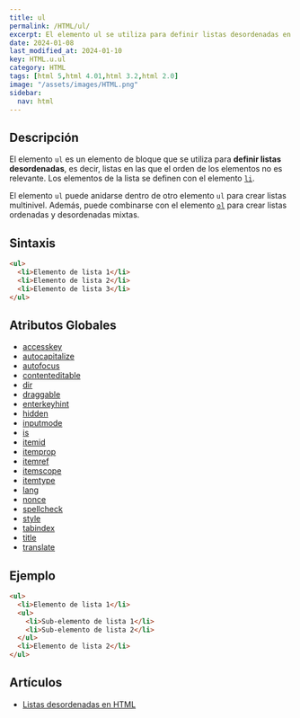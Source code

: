 ```yaml
---
title: ul
permalink: /HTML/ul/
excerpt: El elemento ul se utiliza para definir listas desordenadas en HTML. Puede anidarse y combinarse con ol.
date: 2024-01-08
last_modified_at: 2024-01-10
key: HTML.u.ul
category: HTML
tags: [html 5,html 4.01,html 3.2,html 2.0]
image: "/assets/images/HTML.png"
sidebar:
  nav: html
---
```


## Descripción


El elemento `ul` es un elemento de bloque que se utiliza para **definir listas desordenadas**, es decir, listas en las que el orden de los elementos no es relevante. Los elementos de la lista se definen con el elemento [`li`](https://www.w3api.com/HTML/li/).


El elemento `ul` puede anidarse dentro de otro elemento `ul` para crear listas multinivel. Además, puede combinarse con el elemento [`ol`](https://www.w3api.com/HTML/ol/) para crear listas ordenadas y desordenadas mixtas.


## Sintaxis


```html
<ul>
  <li>Elemento de lista 1</li>
  <li>Elemento de lista 2</li>
  <li>Elemento de lista 3</li>
</ul>

```


## Atributos Globales

- [accesskey](https://www.w3api.com/HTML/accesskey/)
- [autocapitalize](https://www.w3api.com/HTML/autocapitalize/)
- [autofocus](https://www.w3api.com/HTML/autofocus/)
- [contenteditable](https://www.w3api.com/HTML/contenteditable/)
- [dir](https://www.w3api.com/HTML/dir/)
- [draggable](https://www.w3api.com/HTML/draggable/)
- [enterkeyhint](https://www.w3api.com/HTML/enterkeyhint/)
- [hidden](https://www.w3api.com/HTML/hidden/)
- [inputmode](https://www.w3api.com/HTML/inputmode/)
- [is](https://www.w3api.com/HTML/is/)
- [itemid](https://www.w3api.com/HTML/itemid/)
- [itemprop](https://www.w3api.com/HTML/itemprop/)
- [itemref](https://www.w3api.com/HTML/itemref/)
- [itemscope](https://www.w3api.com/HTML/itemscope/)
- [itemtype](https://www.w3api.com/HTML/itemtype/)
- [lang](https://www.w3api.com/HTML/lang/)
- [nonce](https://www.w3api.com/HTML/nonce/)
- [spellcheck](https://www.w3api.com/HTML/spellcheck/)
- [style](https://www.w3api.com/HTML/style/)
- [tabindex](https://www.w3api.com/HTML/tabindex/)
- [title](https://www.w3api.com/HTML/title/)
- [translate](https://www.w3api.com/HTML/translate/)

## Ejemplo


```html
<ul>
  <li>Elemento de lista 1</li>
  <ul>
    <li>Sub-elemento de lista 1</li>
    <li>Sub-elemento de lista 2</li>
  </ul>
  <li>Elemento de lista 2</li>
</ul>

```


## Artículos

- [Listas desordenadas en HTML](https://lineadecodigo.com/html/listas-desordenadas-en-html/)

